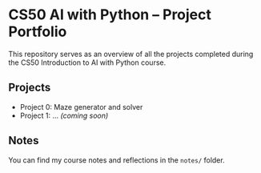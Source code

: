 # CS50 AI with Python – Project Portfolio

This repository serves as an overview of all the projects completed during the CS50 Introduction to AI with Python course.

## Projects

- Project 0: Maze generator and solver
- Project 1: ... *(coming soon)*

## Notes
You can find my course notes and reflections in the `notes/` folder.
